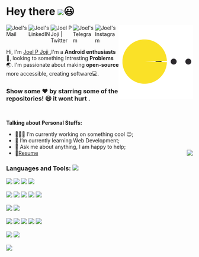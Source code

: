 # Hey there <img src="https://media.giphy.com/media/hvRJCLFzcasrR4ia7z/giphy.gif" width="50px">:smiley:
<a href="https://joelpjoji.tk">
  <img align="right" src="https://github.com/joelpjoji/joelpjoji/blob/main/Icons/pacman.svg?sanitize=true" width="200" height="200" width="500" height="320" />

  <a href="mailto:joelpjoji1222@gmail.com">
  <img align="left" alt="Joel's Mail" width="60px" src="https://img.icons8.com/clouds/344/gmail-new.png" />
  </a>

  <a href="https://www.linkedin.com/in/joel-p-joji-5aa9b0172">
  <img align="left" alt="Joel's LinkedIN" width="60px" src="https://img.icons8.com/clouds/344/linkedin.png" />
  </a>

  <a href="https://twitter.com/joelpjoji">
  <img align="left" alt="Joel P Joji | Twitter" width="60px" src="https://img.icons8.com/clouds/344/twitter.png" />
  </a>
  <a href="https://t.me/joelpjoji">
  <img align="left" alt="Joel's Telegram" width="60px" src="https://img.icons8.com/clouds/344/telegram-app.png" />
  </a>
  <a href="https://www.instagram.com/joeykuttan_/">
  <img align="left" alt="Joel's Instagram" width="60px" src="https://img.icons8.com/clouds/344/instagram-new--v2.png" />
  </a>
  <br>

  <br />
  <br />


Hi, I'm [Joel P Joji ](https://joelpjoji.tk),I'm a **Android enthusiasts**:iphone:, looking to something Intresting **Problems**:earth_asia:. 
I'm passionate about making **open-source** more accessible, creating software:computer:.
### Show some ❤️ by starring some of the repositories! :smile: it wont hurt .
 <br />
 
**Talking about Personal Stuffs:**

- 👨🏽‍💻 I’m currently working on something cool :wink:;
- 🌱 I’m currently learning Web Development; 
- 💬 Ask me about anything, I am happy to help;
- 📝[Resume](https://drive.google.com/file/d/1vrkQnCDkFI20F3vhDstgcFymSstcnhrI/view?usp=sharing)
  </a> <a href="https://github.com/joelpjoji/github-readme-stats">
  <img align="right" src="https://github-readme-stats.vercel.app/api/top-langs/?username=joelpjoji&langs_count=10" />
  </a> 

 ### Languages and Tools: <img src="https://media.giphy.com/media/WUlplcMpOCEmTGBtBW/giphy.gif" width="30">
  <p> <!-- GitHub README Stats -->

 
 <!-- icons -->
  <code><img height="40" src="https://img.icons8.com/color/344/java-coffee-cup-logo--v1.png"></code>
  <code><img height="40" src="https://img.icons8.com/color/344/c-plus-plus-logo.png"></code>
  <code><img height="40" src="https://img.icons8.com/color/344/javascript--v1.png"></code>
  <code><img height="40" src="https://img.icons8.com/color/344/kotlin.png"></code>
<br/><br/>
  <code><img height="40" src="https://img.icons8.com/color/344/react-native.png"></code>
  <code><img height="40" src="https://img.icons8.com/color/344/nodejs.png"></code>
  <code><img height="40" src="https://img.icons8.com/color/344/html-5.png"></code>
  <code><img height="40" src="https://img.icons8.com/color/344/sass.png"></code>
  <code><img height="40" src="https://img.icons8.com/dusk/344/sql.png"></code>
<br/><br/>
<code><img height="40" src="https://img.icons8.com/fluency/344/android-studio--v2.png"></code>
<code><img height="40" src="https://img.icons8.com/fluency/344/visual-studio-code-2019.png"></code>
<br/><br/>
  <code><img height="40" src="https://img.icons8.com/color/344/git.png"></code>
  <code><img height="40" src="https://img.icons8.com/color/344/jira.png"></code>
  <code><img height="40" src="https://img.icons8.com/color/344/google-cloud.png"></code>
  <code><img height="40" src="https://img.icons8.com/color/344/firebase.png"></code>
  <code><img height="40" src="https://img.icons8.com/color/344/figma--v1.png"></code>
  <br/><br/>
  <code><img height="40" src="https://img.icons8.com/color/344/linux--v1.png"></code>
  <code><img height="40" src="https://img.icons8.com/fluency/344/windows-11.png"></code>
<br /><br />
  <a href="https://github.com/joelpjoji/github-readme-stats">
  <img align="left" src="https://github-readme-stats.vercel.app/api?username=joelpjoji&show_icons=true" />
  </a>
 </a>
</p>

